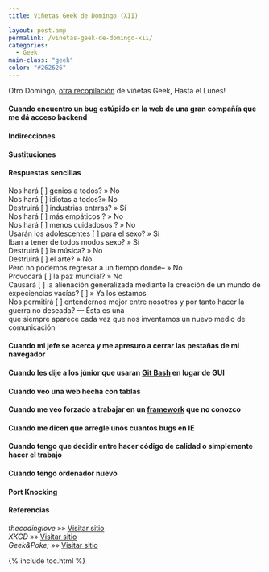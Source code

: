 ```yaml
---
title: Viñetas Geek de Domingo (XII)

layout: post.amp
permalink: /vinetas-geek-de-domingo-xii/
categories:
  - Geek
main-class: "geek"
color: "#262626"
---
```

Otro Domingo, [otra recopilación][1] de viñetas Geek, Hasta el Lunes!

#### Cuando encuentro un bug estúpido en la web de una gran compañía que me dá acceso backend

<amp-img on="tap:lightbox1" role="button" tabindex="0" layout="responsive" src="/assets/img/2013/11/when-I-find-a-stupid-bug-on-a-big-company’s-website-that-gives-me-backend-access.gif" alt="Cuando encuentro un bug estúpido en la web de una gran compañía que me dá acceso backend" width="320px" height="220px" />
<!--ad-->

#### Indirecciones

<amp-img on="tap:lightbox1" role="button" tabindex="0" layout="responsive" src="/assets/img/2013/11/Indirection.png" alt="Indirection" width="606px" height="872px" />

#### Sustituciones

<amp-img on="tap:lightbox1" role="button" tabindex="0" layout="responsive" src="/assets/img/2013/11/Sustituciones.png" alt="Sustituciones" width="438px" height="376px" />

#### Respuestas sencillas

<div id="attachment_1998"  class="wp-caption aligncenter">
<amp-img on="tap:lightbox1" role="button" tabindex="0" layout="responsive" src="/assets/img/2013/11/simple_answers-Will-allow-us-to-better-understand-each-other-and-thus-make-war-undesirable-is-one-that-pops-up-whenever-we-invent-a-new-communication-medium.png" alt="Simples respuestas" width="456px" height="556px" />
<p class="wp-caption-text">
    Nos hará [ ] genios a todos? » No<br />Nos hará [ ] idiotas a todos?» No<br />Destruirá [ ] industrias entrras? » Sí<br />Nos hará [ ] más empáticos ? » No<br />Nos hará [ ] menos cuidadosos ? » No<br />Usarán los adolescentes [ ] para el sexo? » Sí<br />Iban a tener de todos modos sexo? » Sí<br />Destruirá [ ] la música? » No<br />Destruirá [ ] el arte? » No<br />Pero no podemos regresar a un tiempo donde&#8211; » No<br />Provocará [ ] la paz mundial? » No<br />Causará [ ] la alienación generalizada mediante la creación de un mundo de expeciencias vacías? [ ] » Ya los estamos<br />Nos permitirá [ ] entendernos mejor entre nosotros y por tanto hacer la guerra no deseada? &#8212; Ésta es una<br />que siempre aparece cada vez que nos inventamos un nuevo medio de comunicación
  </p>
</div>

#### Cuando mi jefe se acerca y me apresuro a cerrar las pestañas de mi navegador

<amp-img on="tap:lightbox1" role="button" tabindex="0" layout="responsive" src="/assets/img/2013/11/when-my-boss-is-coming-and-I-rush-to-close-my-browsers-tabs.gif" alt="cuando mi jefe se acerca y me apresure a cerrar las pestañas de mi navegador" width="380px" height="248px" />

#### Cuando les dije a los júnior que usaran [Git Bash][2] en lugar de GUI

<amp-img on="tap:lightbox1" role="button" tabindex="0" layout="responsive" src="/assets/img/2013/11/when-I-told-to-the-junior-to-use-Git-Bash-instead-of-GUI.gif" alt="When I told to the junior to use Git Bash instead of GUI" width="250px" height="141px" />

#### Cuando veo una web hecha con tablas

<amp-img on="tap:lightbox1" role="button" tabindex="0" layout="responsive" src="/assets/img/2013/11/when-I-see-a-page-built-with-tables.gif" alt="Cuando veo una web hecha con tablas" width="370px" height="260px" />

#### Cuando me veo forzado a trabajar en un [framework][3] que no conozco

<amp-img on="tap:lightbox1" role="button" tabindex="0" layout="responsive" src="/assets/img/2013/11/when-Im-forced-to-work-on-a-framework-I-dont-know.gif" alt="when I'm forced to work on a framework I don't know" width="400px" height="224px" />

#### Cuando me dicen que arregle unos cuantos bugs en IE

<amp-img on="tap:lightbox1" role="button" tabindex="0" layout="responsive" src="/assets/img/2013/11/Cuando-me-dicen-que-arregle-unos-cuantos-bugs-en-IE.gif" alt="Cuando me dicen que arregle unos cuantos bugs en IE" width="500px" height="213px" />

#### Cuando tengo que decidir entre hacer código de calidad o simplemente hacer el trabajo

<amp-img on="tap:lightbox1" role="button" tabindex="0" layout="responsive" src="/assets/img/2013/11/Cuando-tengo-que-decidir-entre-hacer-código-de-calidad-o-simplemente-hacer-el-trabajo.gif" alt="Cuando tengo que decidir entre hacer código de calidad o simplemente hacer el trabajo" width="400px" height="297px" />

#### Cuando tengo ordenador nuevo

<amp-img on="tap:lightbox1" role="button" tabindex="0" layout="responsive" src="/assets/img/2013/11/when-I-get-a-new-computer.gif" alt="Cuando tengo ordenador nuevo" width="389px" height="287px" />

#### Port Knocking

<amp-img on="tap:lightbox1" role="button" tabindex="0" layout="responsive" src="/assets/img/2013/11/Port-knocking.gif" alt="Port knocking" width="250px" height="295px" />

#### Referencias

*thecodinglove* »» <a href="http://thecodinglove.com" target="_blank">Visitar sitio</a>  
*XKCD* »» <a href="http://xkcd.com/" target="_blank">Visitar sitio</a>  
*Geek&Poke;* »» <a href="http://geek-and-poke.com" target="_blank">Visitar sitio</a>



 [1]: https://elbauldelprogramador.com/ "Viñetas Geek de Domingo"
 [2]: https://elbauldelprogramador.com/mini-tutorial-y-chuleta-de-comandos-git/ "Git: Mini Tutorial y chuleta de comandos"
 [3]: https://elbauldelprogramador.com/los-10-mejores-frameworks-gratis-de-aplicaciones-web/ "Los 10 Mejores Frameworks gratuitos para Aplicaciones Web"

{% include toc.html %}
